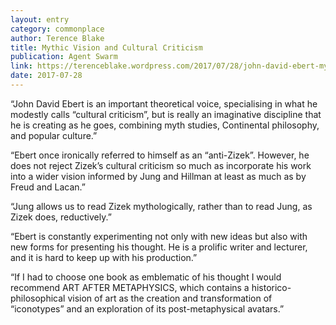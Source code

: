 ```yaml
---
layout: entry
category: commonplace
author: Terence Blake
title: Mythic Vision and Cultural Criticism
publication: Agent Swarm
link: https://terenceblake.wordpress.com/2017/07/28/john-david-ebert-mythic-vision-and-cultural-criticism/
date: 2017-07-28
---
```


“John David Ebert is an important theoretical voice, specialising in what he modestly calls “cultural criticism”, but is really an imaginative discipline that he is creating as he goes, combining myth studies, Continental philosophy, and popular culture.”

“Ebert once ironically referred to himself as an “anti-Zizek”. However, he does not reject Zizek’s cultural criticism so much as incorporate his work into a wider vision informed by Jung and Hillman at least as much as by Freud and Lacan.”

“Jung allows us to read Zizek mythologically, rather than to read Jung, as Zizek does, reductively.”

“Ebert is constantly experimenting not only with new ideas but also with new forms for presenting his thought. He is a prolific writer and lecturer, and it is hard to keep up with his production.”

“If I had to choose one book as emblematic of his thought I would recommend ART AFTER METAPHYSICS, which contains a historico-philosophical vision of art as the creation and transformation of “iconotypes” and an exploration of its post-metaphysical avatars.”

